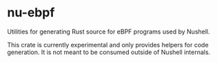 # nu-ebpf

Utilities for generating Rust source for eBPF programs used by Nushell.

This crate is currently experimental and only provides helpers for code
generation. It is not meant to be consumed outside of Nushell internals.
